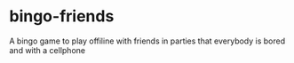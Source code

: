 # bingo-friends
A bingo game to play offiline with friends in parties that everybody is bored and with a cellphone
